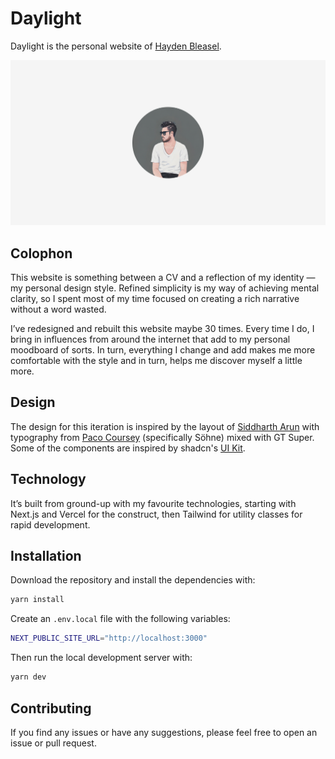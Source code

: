 # Daylight

Daylight is the personal website of [Hayden Bleasel](https://haydenbleasel.com/).

![Cover Photo](./app/opengraph-image.png)

## Colophon

This website is something between a CV and a reflection of my identity — my personal design style. Refined simplicity is my way of achieving mental clarity, so I spent most of my time focused on creating a rich narrative without a word wasted.

I’ve redesigned and rebuilt this website maybe 30 times. Every time I do, I bring in influences from around the internet that add to my personal moodboard of sorts. In turn, everything I change and add makes me more comfortable with the style and in turn, helps me discover myself a little more.

## Design

The design for this iteration is inspired by the layout of [Siddharth Arun](https://sdrn.co/) with typography from [Paco Coursey](https://paco.me/) (specifically Söhne) mixed with GT Super. Some of the components are inspired by shadcn's [UI Kit](https://ui.shadcn.com/).

## Technology

It’s built from ground-up with my favourite technologies, starting with Next.js and Vercel for the construct, then Tailwind for utility classes for rapid development.

## Installation

Download the repository and install the dependencies with:

```sh
yarn install
```

Create an `.env.local` file with the following variables:

```sh
NEXT_PUBLIC_SITE_URL="http://localhost:3000"
```

Then run the local development server with:

```sh
yarn dev
```

## Contributing

If you find any issues or have any suggestions, please feel free to open an issue or pull request.
